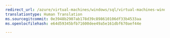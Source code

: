 ```yaml
---
redirect_url: /azure/virtual-machines/windows/sql/virtual-machines-windows-sql-server-app-patterns-dev-strategies
translationtype: Human Translation
ms.sourcegitcommit: 0e3948b2907ab178d39c898610106df33b4533aa
ms.openlocfilehash: e64d59345bfb71600dee49a5e161dbf670aef44e

---
```



<!--HONumber=Feb17_HO3-->



